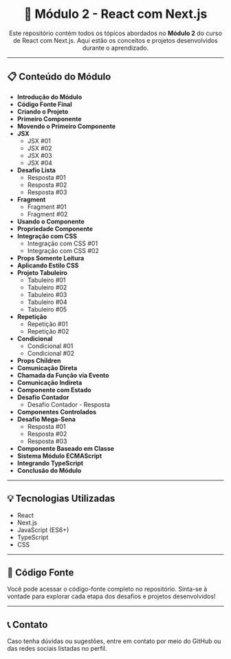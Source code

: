 <h1 align="center">🚀 Módulo 2 - React com Next.js</h1>

<p align="center">
  Este repositório contém todos os tópicos abordados no <strong>Módulo 2</strong> do curso de React com Next.js. Aqui estão os conceitos e projetos desenvolvidos durante o aprendizado.
</p>

---

<h2>📋 Conteúdo do Módulo</h2>

<ul>
  <li><strong>Introdução do Módulo</strong></li>
  <li><strong>Código Fonte Final</strong></li>
  <li><strong>Criando o Projeto</strong></li>
  <li><strong>Primeiro Componente</strong></li>
  <li><strong>Movendo o Primeiro Componente</strong></li>
  <li><strong>JSX</strong> 
    <ul>
      <li>JSX #01</li>
      <li>JSX #02</li>
      <li>JSX #03</li>
      <li>JSX #04</li>
    </ul>
  </li>
  <li><strong>Desafio Lista</strong>
    <ul>
      <li>Resposta #01</li>
      <li>Resposta #02</li>
      <li>Resposta #03</li>
    </ul>
  </li>
  <li><strong>Fragment</strong>
    <ul>
      <li>Fragment #01</li>
      <li>Fragment #02</li>
    </ul>
  </li>
  <li><strong>Usando o Componente</strong></li>
  <li><strong>Propriedade Componente</strong></li>
  <li><strong>Integração com CSS</strong>
    <ul>
      <li>Integração com CSS #01</li>
      <li>Integração com CSS #02</li>
    </ul>
  </li>
  <li><strong>Props Somente Leitura</strong></li>
  <li><strong>Aplicando Estilo CSS</strong></li>
  <li><strong>Projeto Tabuleiro</strong>
    <ul>
      <li>Tabuleiro #01</li>
      <li>Tabuleiro #02</li>
      <li>Tabuleiro #03</li>
      <li>Tabuleiro #04</li>
      <li>Tabuleiro #05</li>
    </ul>
  </li>
  <li><strong>Repetição</strong>
    <ul>
      <li>Repetição #01</li>
      <li>Repetição #02</li>
    </ul>
  </li>
  <li><strong>Condicional</strong>
    <ul>
      <li>Condicional #01</li>
      <li>Condicional #02</li>
    </ul>
  </li>
  <li><strong>Props Children</strong></li>
  <li><strong>Comunicação Direta</strong></li>
  <li><strong>Chamada da Função via Evento</strong></li>
  <li><strong>Comunicação Indireta</strong></li>
  <li><strong>Componente com Estado</strong></li>
  <li><strong>Desafio Contador</strong>
    <ul>
      <li>Desafio Contador - Resposta</li>
    </ul>
  </li>
  <li><strong>Componentes Controlados</strong></li>
  <li><strong>Desafio Mega-Sena</strong>
    <ul>
      <li>Resposta #01</li>
      <li>Resposta #02</li>
      <li>Resposta #03</li>
    </ul>
  </li>
  <li><strong>Componente Baseado em Classe</strong></li>
  <li><strong>Sistema Módulo ECMAScript</strong></li>
  <li><strong>Integrando TypeScript</strong></li>
  <li><strong>Conclusão do Módulo</strong></li>
</ul>

---

<h2>💡 Tecnologias Utilizadas</h2>

<ul>
  <li>React</li>
  <li>Next.js</li>
  <li>JavaScript (ES6+)</li>
  <li>TypeScript</li>
  <li>CSS</li>
</ul>

---

<h2>📂 Código Fonte</h2>

<p>Você pode acessar o código-fonte completo no repositório. Sinta-se à vontade para explorar cada etapa dos desafios e projetos desenvolvidos!</p>

---

<h2>📞 Contato</h2>

<p>
  Caso tenha dúvidas ou sugestões, entre em contato por meio do GitHub ou das redes sociais listadas no perfil.
</p>
